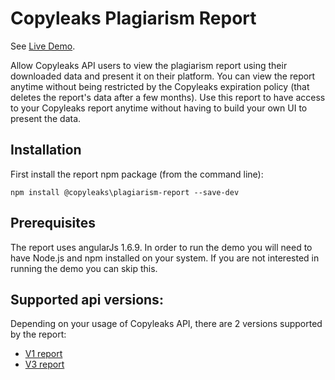 # Copyleaks Plagiarism Report

See [Live Demo](https://copyleaks.com/compare-embed/education/110d842a-e0bd-4d91-9c6e-ca42dc0958fc/1?key=3f1fTSIuw0myrb9GsSE9 "live demo").

Allow Copyleaks API users to view the plagiarism report using their downloaded data and present it on their platform.
You can view the report anytime without being restricted by the Copyleaks expiration policy (that deletes the report's data after a few months). Use this report to have access to your Copyleaks report anytime without having to build your own UI to present the data.

## Installation
First install the report npm package (from the command line):
```
npm install @copyleaks\plagiarism-report --save-dev
```

## Prerequisites
The report uses angularJs 1.6.9.
In order to run the demo you will need to have Node.js and npm installed on your system. If you are not interested in running the demo you can skip this.

## Supported api versions:
Depending on your usage of Copyleaks API, there are 2 versions supported by the report:
- [V1 report](https://github.com/Copyleaks/plagiarism-report/blob/master/V1-README.md "V1 report readme")
- [V3 report](https://github.com/Copyleaks/plagiarism-report/blob/master/V3-README.md "V3 report readme")
